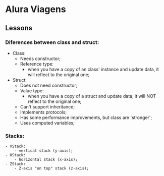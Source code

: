 # Alura Viagens

## Lessons

### Diferences between class and struct:
 - Class:
    - Needs constructor;
    - Reference type:
        - when you have a copy of an class' instance and update data, it will reflect to the original one;
 - Struct:
    - Does not need constructor;
    - Value type:
        - when you have a copy of a struct and update data, it will NOT reflect to the original one;
    - Can't support inheritance;
    - Implements protocols;
    - Has some performance improvements, but class are 'stronger';
    - Uses computed variables;
### Stacks:
    - VStack:
        - vertical stack (y-axis);
    - HStack:
        - horizontal stack (x-axis);
    - ZStack:
        - Z-axis "on top" stack (z-axis);
